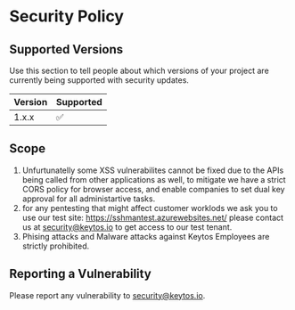 # Security Policy

## Supported Versions

Use this section to tell people about which versions of your project are
currently being supported with security updates.

| Version | Supported          |
| ------- | ------------------ |
| 1.x.x   | :white_check_mark: |


## Scope
1) Unfurtunatelly some XSS vulnerabilites cannot be fixed due to the APIs being called from other applications as well, to mitigate we have a strict CORS policy for browser access, and enable companies to set dual key approval for all administartive tasks. 
1) for any pentesting that might affect customer worklods we ask you to use our test site: https://sshmantest.azurewebsites.net/ please contact us at security@keytos.io to get access to our test tenant.
1) Phising attacks and Malware attacks against Keytos Employees are strictly prohibited. 

## Reporting a Vulnerability

Please report any vulnerability to security@keytos.io. 
